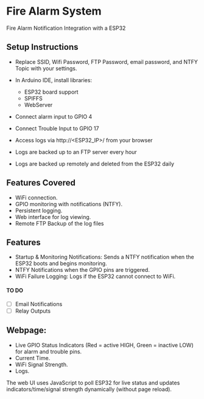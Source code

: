 # Fire Alarm System
Fire Alarm Notification Integration with a ESP32

## Setup Instructions
- Replace SSID, Wifi Password, FTP Password, email password, and NTFY Topic with your settings.

- In Arduino IDE, install libraries:
  - ESP32 board support
  - SPIFFS
  - WebServer

- Connect alarm input to GPIO 4  
- Connect Trouble Input to GPIO 17    
- Access logs via http://<ESP32_IP>/ from your browser  
- Logs are backed up to an FTP server every hour  
- Logs are backed up remotely and deleted from the ESP32 daily  

## Features Covered
- WiFi connection.
- GPIO monitoring with notifications (NTFY).
- Persistent logging.
- Web interface for log viewing.
- Remote FTP Backup of the log files

## Features
- Startup & Monitoring Notifications: Sends a NTFY notification when the ESP32 boots and begins monitoring.  
- NTFY Notifications when the GPIO pins are triggered.  
- WiFi Failure Logging: Logs if the ESP32 cannot connect to WiFi.
#### TO DO
 - [ ] Email Notifications  
 - [ ] Relay Outputs  

## Webpage:
- Live GPIO Status Indicators (Red = active HIGH, Green = inactive LOW) for alarm and trouble pins.  
- Current Time.  
- WiFi Signal Strength.  
- Logs.  

The web UI uses JavaScript to poll ESP32 for live status and updates indicators/time/signal strength dynamically (without page reload).
